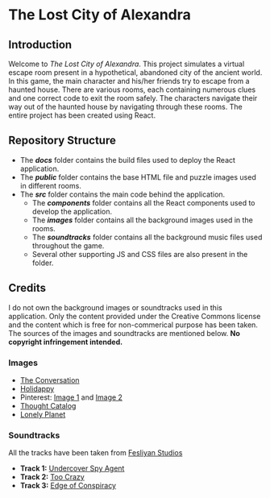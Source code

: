 # The Lost City of Alexandra

## Introduction
Welcome to *The Lost City of Alexandra*. This project simulates a virtual escape room present in a hypothetical, abandoned city of the ancient world. In this game, the main character and his/her friends try to escape from a haunted house. There are various rooms, each containing numerous clues and one correct code to exit the room safely. The characters navigate their way out of the haunted house by navigating through these rooms. The entire project has been created using React.

## Repository Structure
- The ***docs*** folder contains the build files used to deploy the React application.
- The ***public*** folder contains the base HTML file and puzzle images used in different rooms.
- The ***src*** folder contains the main code behind the application.
  - The ***components*** folder contains all the React components used to develop the application.
  - The ***images*** folder contains all the background images used in the rooms.
  - The ***soundtracks*** folder contains all the background music files used throughout the game.
  - Several other supporting JS and CSS files are also present in the folder.

## Credits
I do not own the background images or soundtracks used in this application. Only the content provided under the Creative Commons license and the content which is free for non-commerical purpose has been taken. The sources of the images and soundtracks are mentioned below. **No copyright infringement intended.**

### Images
- [The Conversation](https://theconversation.com/evolutionary-psychology-explains-why-haunted-houses-creep-us-out-48209)
- [Holidappy](https://holidappy.com/holidays/101-ideas-haunted-houses)
- Pinterest: [Image 1](https://www.pinterest.com/pin/186899453261835648/) and [Image 2](https://www.pinterest.com/pin/70720656622142341/)
- [Thought Catalog](https://thoughtcatalog.com/rob-gunther/2014/06/5-most-haunted-locations-in-my-house-and-probably-yours-too/)
- [Lonely Planet](https://www.lonelyplanet.com/articles/irelands-most-haunted-house)

### Soundtracks
All the tracks have been taken from [Fesliyan Studios](https://www.fesliyanstudios.com/)
- **Track 1:** [Undercover Spy Agent](https://www.fesliyanstudios.com/royalty-free-music/download/undercover-spy-agent/332)
- **Track 2:** [Too Crazy](https://www.fesliyanstudios.com/royalty-free-music/download/too-crazy/307)
- **Track 3:** [Edge of Conspiracy](https://www.fesliyanstudios.com/royalty-free-music/download/edge-of-conspiracy/173)
